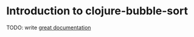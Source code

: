 # Introduction to clojure-bubble-sort

TODO: write [great documentation](http://jacobian.org/writing/what-to-write/)
